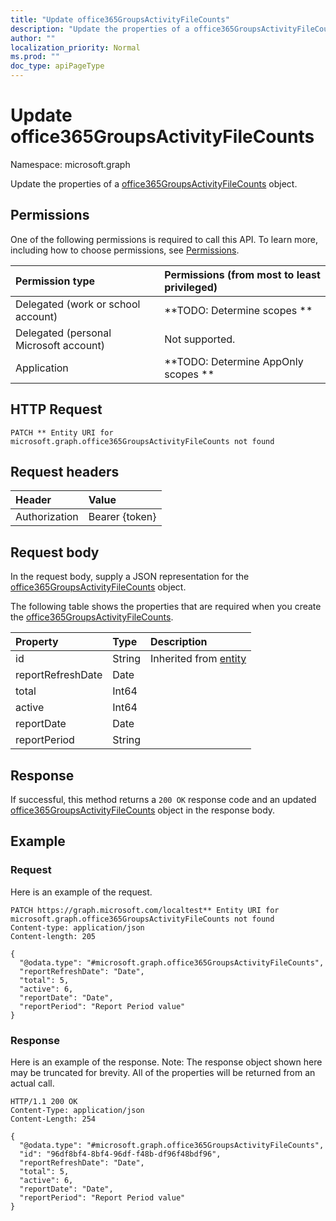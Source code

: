 ```yaml
---
title: "Update office365GroupsActivityFileCounts"
description: "Update the properties of a office365GroupsActivityFileCounts object."
author: ""
localization_priority: Normal
ms.prod: ""
doc_type: apiPageType
---
```


# Update office365GroupsActivityFileCounts

Namespace: microsoft.graph

Update the properties of a [office365GroupsActivityFileCounts](../resources/office365groupsactivityfilecounts.md) object.

## Permissions
One of the following permissions is required to call this API. To learn more, including how to choose permissions, see [Permissions](/concepts/permissions-reference.md).

|Permission type|Permissions (from most to least privileged)|
|:---|:---|
|Delegated (work or school account)|**TODO: Determine scopes **|
|Delegated (personal Microsoft account)|Not supported.|
|Application|**TODO: Determine AppOnly scopes **|

## HTTP Request
<!-- {
  "blockType": "ignored"
}
-->
``` http
PATCH ** Entity URI for microsoft.graph.office365GroupsActivityFileCounts not found
```

## Request headers
|Header|Value|
|:---|:---|
|Authorization|Bearer {token}|

## Request body
In the request body, supply a JSON representation for the [office365GroupsActivityFileCounts](../resources/office365groupsactivityfilecounts.md) object.

The following table shows the properties that are required when you create the [office365GroupsActivityFileCounts](../resources/office365groupsactivityfilecounts.md).

|Property|Type|Description|
|:---|:---|:---|
|id|String| Inherited from [entity](../resources/entity.md)|
|reportRefreshDate|Date||
|total|Int64||
|active|Int64||
|reportDate|Date||
|reportPeriod|String||



## Response
If successful, this method returns a `200 OK` response code and an updated [office365GroupsActivityFileCounts](../resources/office365groupsactivityfilecounts.md) object in the response body.

## Example

### Request
Here is an example of the request.
<!-- {
  "blockType": "request",
  "name": "update_office365groupsactivityfilecounts"
}
-->
``` http
PATCH https://graph.microsoft.com/localtest** Entity URI for microsoft.graph.office365GroupsActivityFileCounts not found
Content-type: application/json
Content-length: 205

{
  "@odata.type": "#microsoft.graph.office365GroupsActivityFileCounts",
  "reportRefreshDate": "Date",
  "total": 5,
  "active": 6,
  "reportDate": "Date",
  "reportPeriod": "Report Period value"
}
```

### Response
Here is an example of the response. Note: The response object shown here may be truncated for brevity. All of the properties will be returned from an actual call.
<!-- {
  "blockType": "response",
  "truncated": true
}
-->
``` http
HTTP/1.1 200 OK
Content-Type: application/json
Content-Length: 254

{
  "@odata.type": "#microsoft.graph.office365GroupsActivityFileCounts",
  "id": "96df8bf4-8bf4-96df-f48b-df96f48bdf96",
  "reportRefreshDate": "Date",
  "total": 5,
  "active": 6,
  "reportDate": "Date",
  "reportPeriod": "Report Period value"
}
```

